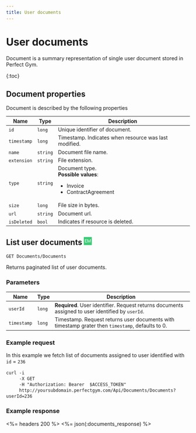 ```yaml
---
title: User documents
---
```


# User documents

Document is a summary representation of single user document stored in Perfect Gym.

{:toc}


## <a name="properties"></a>Document properties

Document is described by the following properties

Name            | Type      					| Description
----------------|-------------------------------|----------------------
`id`            |`long`     					| Unique identifier of document.
`timestamp`    	|`long`     					| Timestamp. Indicates when resource was last modified.
`name`	    	|`string`   					| Document file name.
`extension`    	|`string`   					| File extension.
`type`	    	|`string`   					| Document type. <br><strong>Possible values</strong>: <br><ul><li>Invoice</li><li>ContractAgreement</li></ul>
`size`		    |`long`		   					| File size in bytes.
`url`		   	|`string`   					| Document url.
`isDeleted`     |`bool`                         | Indicates if resource is deleted.



## List user documents ![alt text][EM]

    GET Documents/Documents

Returns paginated list of user documents.


### Parameters

Name         | Type   | Description
-------------|--------|--------------------
`userId`  	 |`long`  | **Required**. User identifier. Request returns documents assigned to user identified by `userId`.
`timestamp`	 |`long`  | Timestamp. Request returns user documents with timestamp grater then `timestamp`, defaults to 0.


### Example request

In this example we fetch list of documents assigned to user identified with `id` = `236`

``` command-line
curl -i 
     -X GET 
     -H "Authorization: Bearer  $ACCESS_TOKEN"  
     http://yoursubdomain.perfectgym.com/Api/Documents/Documents?userId=236
```


### Example response

<%= headers 200 %>
<%= json(:documents_response) %>

[EM]: /assets/images/employee.png "Employee mode"
[UM]: /assets/images/user.png "User mode"
